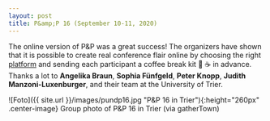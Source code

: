 ```yaml
---
layout: post
title: P&amp;P 16 (September 10-11, 2020)
---
```


The online version of P&amp;P was a great success! The organizers have shown that it is possible to create real conference flair online 
by choosing the right <a href="https://gather.town/" target="_blank" rel="noopener">platform</a> and sending each participant a coffee break kit &#127850; &#9749; in advance.
Thanks a lot to <strong>Angelika Braun</strong>, <strong>Sophia Fünfgeld</strong>, <strong>Peter Knopp</strong>, <strong>Judith Manzoni-Luxenburger</strong>,
and their team at the University of Trier.

![Foto]({{ site.url }}/images/pundp16.jpg "P&P 16 in Trier"){:height="260px" .center-image}
Group photo of P&amp;P 16 in Trier (via gatherTown)
